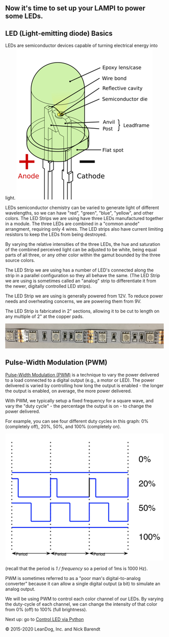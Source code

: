 ## Now it's time to set up your LAMPI to power some LEDs.

## LED (Light-emitting diode) Basics
LEDs are semiconductor devices capable of turning electrical energy into light.  ![Green LED](Images/LED_5mm_green.png)

LEDs semiconductor chemistry can be varied to generate light of different wavelengths, so we can have "red", "green", "blue", "yellow", and other colors.  The LED Strips we are using have three LEDs manufactured together in a module.  The three LEDs are combined in a "common anode" arrangment, requiring only 4 wires.  The LED strips also have current limiting resistors to keep the LEDs from being destroyed.

By varying the relative intensities of the three LEDs, the hue and saturation of the combined perceived light can be adjusted to be white, being equal parts of all three, or any other color within the gamut bounded by the three source colors. 

The LED Strip we are using has a number of LED's connected along the strip in a parallel configuration so they all behave the same. (The LED Strip we are using is sometimes called an "analog" strip to differentiate it from the newer, digitally controlled LED strips).

The LED Strip we are using is generally powered from 12V.  To reduce power needs and overheating concerns, we are powering them from 9V.  

The LED Strip is fabricated in 2" sections, allowing it to be cut to length on any multiple of 2" at the copper pads.

![](Images/analog_LED_strip.png)

## Pulse-Width Modulation (PWM)

[Pulse-Width Modulation (PWM)](https://en.wikipedia.org/wiki/Pulse-width_modulation) is a technique to vary the power delivered to a load connected to a digital output (e.g., a motor or LED).  The power delivered is varied by controlling how long the output is enabled - the longer the output is enabled, on average, the more power delivered.

With PWM, we typically setup a fixed frequency for a square wave, and vary the "duty cycle" - the percentage the output is on - to change the power delivered.

For example, you can see four different duty cycles in this graph: 0% (completely off), 20%, 50%, and 100% (completely on).

![](Images/pwm_example.png)

(recall that the period is _1 / frequency_ so a period of 1ms is 1000 Hz).

PWM is sometimes referred to as a "poor man's digital-to-analog converter" because it can allow a single digital output (a bit) to simulate an analog output.

We will be using PWM to control each color channel of our LEDs.  By varying the duty-cycle of each channel, we can change the intensity of that color from 0% (off) to 100% (full brightness).  


Next up: go to [Control LED via Python](../01.5_Control_LED_via_Python_Script/README.md)

&copy; 2015-2020 LeanDog, Inc. and Nick Barendt
